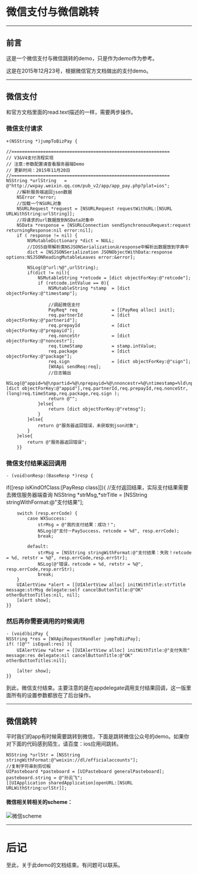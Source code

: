 # 微信支付与微信跳转
***
## 前言
这是一个微信支付与微信跳转的demo，只是作为demo作为参考。

这是在2015年12月23号，根据微信官方文档做出的支付demo。
***
## 微信支付
和官方文档里面的read.text描述的一样，需要两步操作。
### 微信支付请求
	+(NSString *)jumpToBizPay {

    //============================================================
    // V3&V4支付流程实现
    // 注意:参数配置请查看服务器端Demo
    // 更新时间：2015年11月20日
    //============================================================
    NSString *urlString   = @"http://wxpay.weixin.qq.com/pub_v2/app/app_pay.php?plat=ios";
        //解析服务端返回json数据
        NSError *error;
        //加载一个NSURL对象
        NSURLRequest *request = [NSURLRequest requestWithURL:[NSURL URLWithString:urlString]];
        //将请求的url数据放到NSData对象中
        NSData *response = [NSURLConnection sendSynchronousRequest:request returningResponse:nil error:nil];
        if ( response != nil) {
            NSMutableDictionary *dict = NULL;
            //IOS5自带解析类NSJSONSerialization从response中解析出数据放到字典中
            dict = [NSJSONSerialization JSONObjectWithData:response options:NSJSONReadingMutableLeaves error:&error];
            
            NSLog(@"url:%@",urlString);
            if(dict != nil){
                NSMutableString *retcode = [dict objectForKey:@"retcode"];
                if (retcode.intValue == 0){
                    NSMutableString *stamp  = [dict objectForKey:@"timestamp"];
                    
                    //调起微信支付
                    PayReq* req             = [[PayReq alloc] init];
                    req.partnerId           = [dict objectForKey:@"partnerid"];
                    req.prepayId            = [dict objectForKey:@"prepayid"];
                    req.nonceStr            = [dict objectForKey:@"noncestr"];
                    req.timeStamp           = stamp.intValue;
                    req.package             = [dict objectForKey:@"package"];
                    req.sign                = [dict objectForKey:@"sign"];
                    [WXApi sendReq:req];
                    //日志输出
                    NSLog(@"appid=%@\npartid=%@\nprepayid=%@\nnoncestr=%@\ntimestamp=%ld\npackage=%@\nsign=%@",[dict objectForKey:@"appid"],req.partnerId,req.prepayId,req.nonceStr,(long)req.timeStamp,req.package,req.sign );
                    return @"";
                }else{
                    return [dict objectForKey:@"retmsg"];
                }
            }else{
                return @"服务器返回错误，未获取到json对象";
            }
        }else{
            return @"服务器返回错误";
        }}

### 微信支付结果返回调用
	- (void)onResp:(BaseResp *)resp {
if([resp isKindOfClass:[PayResp class]]){
        //支付返回结果，实际支付结果需要去微信服务器端查询
        NSString *strMsg,*strTitle = [NSString stringWithFormat:@"支付结果"];
        
        switch (resp.errCode) {
            case WXSuccess:
                strMsg = @"我的支付结果：成功！";
                NSLog(@"支付－PaySuccess，retcode = %d", resp.errCode);
                break;
                
            default:
                strMsg = [NSString stringWithFormat:@"支付结果：失败！retcode = %d, retstr = %@", resp.errCode,resp.errStr];
                NSLog(@"错误，retcode = %d, retstr = %@", resp.errCode,resp.errStr);
                break;
        }
        UIAlertView *alert = [[UIAlertView alloc] initWithTitle:strTitle message:strMsg delegate:self cancelButtonTitle:@"OK" otherButtonTitles:nil, nil];
        [alert show];
    }}
    
### 然后再你需要调用的时候调用
	- (void)bizPay {
    NSString *res = [WXApiRequestHandler jumpToBizPay];
    if( ![@"" isEqual:res] ){
        UIAlertView *alter = [[UIAlertView alloc] initWithTitle:@"支付失败" message:res delegate:nil cancelButtonTitle:@"OK" otherButtonTitles:nil];
        
        [alter show];
    }}
    

到此，微信支付结束。主要注意的是在appdelegate调用支付结果回调，这一版里面所有的设置参数都放在了后台操作。
***
## 微信跳转
平时我们的app有时候需要跳转到微信，下面是跳转微信公众号的demo。如果你对下面的代码感到陌生，请百度：ios应用间跳转。

	NSString *urlStr = [NSString stringWithFormat:@"weixin://dl/officialaccounts"];
    //复制字符串到剪切板
    UIPasteboard *pasteboard = [UIPasteboard generalPasteboard];
    pasteboard.string = @"孙云飞";
    [[UIApplication sharedApplication]openURL:[NSURL URLWithString:urlStr]];
    
#### 微信相关转相关的scheme：
![微信scheme](http://ww1.sinaimg.cn/bmiddle/005yPfcfjw1ez9lln8zboj30oi0q4aer.jpg)
***
# 后记
至此，关于此demo的文档结束。有问题可以联系。
